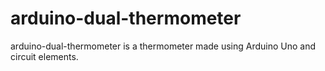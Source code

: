 # arduino-dual-thermometer
arduino-dual-thermometer is a thermometer made using Arduino Uno and circuit elements.
